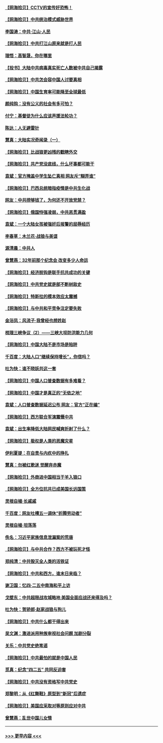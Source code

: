 #### [【网海拾贝】CCTV的宣传好恐怖！](../pages/nsc993/n12959984.md?t=05201251) 
#### [【网海拾贝】中共统治模式威胁世界](../pages/nsc993/n12957622.md?t=05201251) 
#### [李国涛：中共‧江山‧人民](../pages/nsc993/n12957502.md?t=05201251) 
#### [【网海拾贝】中共打江山原来就是打人民](../pages/nsc993/n12954345.md?t=05201251) 
#### [理悟：高智晟，你在哪里](../pages/nsc993/n12953115.md?t=05201251) 
#### [【投书】大陆中共病毒真实死亡人数被中共自己揭露](../pages/nsc993/n12953050.md?t=05201251) 
#### [【网海拾贝】中共怎会容中国人讨要真相](../pages/nsc993/n12952161.md?t=05201251) 
#### [【网海拾贝】中国生育率可能降至全球最低](../pages/nsc993/n12948793.md?t=05201251) 
#### [颜纯钩：没有公义的社会有多可怕？](../pages/nsc993/n12947626.md?t=05201251) 
#### [付宁：基督徒为什么应该声援法轮功？](../pages/nsc993/n12947233.md?t=05201251) 
#### [陈达：人无避雷针](../pages/nsc993/n12947098.md?t=05201251) 
#### [慧真：大陆实况奇闻录（一）](../pages/nsc993/n12945811.md?t=05201251) 
#### [【网海拾贝】比战狼更凶残的戳瞎外交](../pages/nsc993/n12945717.md?t=05201251) 
#### [【网海拾贝】共产党没底线，什么坏事都可能干](../pages/nsc993/n12942090.md?t=05201251) 
#### [袁斌：官方掩盖中学生坠亡真相 网友斥“糊弄谁”](../pages/nsc993/n12942029.md?t=05201251) 
#### [【网海拾贝】巴西总统暗指疫情是中共生化战](../pages/nsc993/n12938999.md?t=05201251) 
#### [网友：中共捞够钱了，为何还不开放党禁？](../pages/nsc993/n12938952.md?t=05201251) 
#### [【网海拾贝】俄国恃强凌弱，中共恶贯满盈](../pages/nsc993/n12936626.md?t=05201251) 
#### [袁斌：一个大陆女孩被强奸后报警的屈辱经历](../pages/nsc993/n12936547.md?t=05201251) 
#### [李春草：木兰花·战狼与美谍](../pages/nsc993/n12935995.md?t=05201251) 
#### [源清晨：中共人](../pages/nsc993/n12935589.md?t=05201251) 
#### [曾慧燕：32年前那个纪念会 改变多少人命运](../pages/nsc993/n12934233.md?t=05201251) 
#### [【网海拾贝】经济脱钩是联手抗共成功的关键](../pages/nsc993/n12934176.md?t=05201251) 
#### [【网海拾贝】中共党史就是部不断树敌史](../pages/nsc993/n12932844.md?t=05201251) 
#### [【网海拾贝】特斯拉的模本效应太震撼](../pages/nsc993/n12925626.md?t=05201251) 
#### [【网海拾贝】与中共和平竞争注定要失败](../pages/nsc993/n12923326.md?t=05201251) 
#### [金浴凤：风流子‧我曾经也想姓赵](../pages/nsc993/n12920911.md?t=05201251) 
#### [梳理三峡争议（2）——三峡大坝防洪能力几何](../pages/nsc993/n12920173.md?t=05201251) 
#### [【网海拾贝】中国大陆不是市场是陷阱](../pages/nsc993/n12920143.md?t=05201251) 
#### [千百度：大陆人口“继续保持增长”，你信吗？](../pages/nsc993/n12918946.md?t=05201251) 
#### [吐为快：谁不晓妖共这一套](../pages/nsc993/n12918941.md?t=05201251) 
#### [【网海拾贝】中国人口普查数据有多难看？](../pages/nsc993/n12917822.md?t=05201251) 
#### [【网海拾贝】中国才是真正的“无依之地”](../pages/nsc993/n12915845.md?t=05201251) 
#### [袁斌：人口普查数据延迟公布 网友：官方“正在编”](../pages/nsc993/n12915748.md?t=05201251) 
#### [【网海拾贝】西方联合军演震慑中共](../pages/nsc993/n12913466.md?t=05201251) 
#### [袁斌：出生率降低大陆网民喊爽折射了什么？](../pages/nsc993/n12913365.md?t=05201251) 
#### [【网海拾贝】极权是人类的恶魔灾星](../pages/nsc993/n12910697.md?t=05201251) 
#### [伊利夏提：在自责与内疚中的挣扎](../pages/nsc993/n12910493.md?t=05201251) 
#### [慧真：勿被红歌迷 觉醒弃赤魔](../pages/nsc993/n12910485.md?t=05201251) 
#### [【网海拾贝】外商进中国相当于羊入狼口](../pages/nsc993/n12908274.md?t=05201251) 
#### [【网海拾贝】全方位抗共已成美国长远国策](../pages/nsc993/n12906878.md?t=05201251) 
#### [灵根自植‧长戚戚](../pages/nsc993/n12905585.md?t=05201251) 
#### [千百度：网友吐槽五一调休“折腾劳动者”](../pages/nsc993/n12905934.md?t=05201251) 
#### [灵根自植‧坦荡荡](../pages/nsc993/n12905562.md?t=05201251) 
#### [佚名：习近平家族信息泄漏案的荒唐](../pages/nsc993/n12904705.md?t=05201251) 
#### [【网海拾贝】与中共合作？西方不被玩死才怪](../pages/nsc993/n12903873.md?t=05201251) 
#### [郑纯清：中共毁灭全人类的活铁证](../pages/nsc993/n12903785.md?t=05201251) 
#### [【网海拾贝】中共和西方，谁末日来临？](../pages/nsc993/n12903482.md?t=05201251) 
#### [谢卫国：忆四‧二五中南海和平上访](../pages/nsc993/n12902192.md?t=05201251) 
#### [戈壁东：中共超限战攻城略地 美国全面应战还来得及吗？](../pages/nsc993/n12902297.md?t=05201251) 
#### [吐为快：贺骄郎‧赵家战狼与狗儿](../pages/nsc993/n12902280.md?t=05201251) 
#### [【网海拾贝】中共什么都干得出来](../pages/nsc993/n12897500.md?t=05201251) 
#### [吴文渊：激进派用种族审视社会问题 加剧分裂](../pages/nsc993/n12893881.md?t=05201251) 
#### [关乐：中共党史绝笔谣](../pages/nsc993/n12897270.md?t=05201251) 
#### [【网海拾贝】中共最怕的就是中国人民](../pages/nsc993/n12894705.md?t=05201251) 
#### [觅真：纪念“四二五” 共同反迫害](../pages/nsc993/n12894553.md?t=05201251) 
#### [【网海拾贝】中共没有资格写中共党史](../pages/nsc993/n12892231.md?t=05201251) 
#### [郑黎明：从《红舞鞋》原型到“新冠”后遗症](../pages/nsc993/n12890469.md?t=05201251) 
#### [【网海拾贝】美国应采取对等原则应对中共](../pages/nsc993/n12889176.md?t=05201251) 
#### [曾慧燕：乱世中国儿女情](../pages/nsc993/n12887931.md?t=05201251) 

----
#### [ >>> 更早内容 <<< ](../indexes/nsc993-earlier.md)
